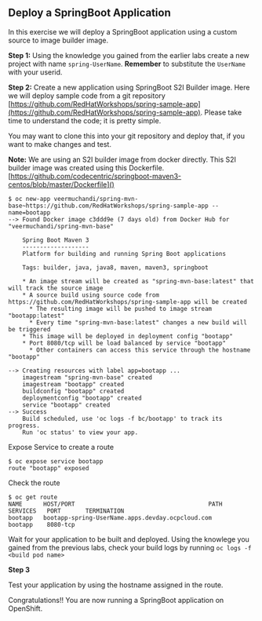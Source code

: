## Deploy a SpringBoot Application

In this exercise we will deploy a SpringBoot application using a custom source to image builder image.

**Step 1:**
Using the knowledge you gained from the earlier labs create a new project with name `spring-UserName`.
**Remember** to substitute the `UserName` with your userid.

**Step 2:**
Create a new application using SpringBoot S2I Builder image. Here we will deploy sample code from a git repository [https://github.com/RedHatWorkshops/spring-sample-app](https://github.com/RedHatWorkshops/spring-sample-app). Please take time to understand the code; it is pretty simple.

You may want to clone this into your git repository and deploy that, if you want to make changes and test.

**Note:** We are using an S2I builder image from docker directly. This S2I builder image was created using this Dockerfile. [https://github.com/codecentric/springboot-maven3-centos/blob/master/Dockerfile]()


```
$ oc new-app veermuchandi/spring-mvn-base~https://github.com/RedHatWorkshops/spring-sample-app --name=bootapp
--> Found Docker image c3ddd9e (7 days old) from Docker Hub for "veermuchandi/spring-mvn-base"

    Spring Boot Maven 3
    -------------------
    Platform for building and running Spring Boot applications

    Tags: builder, java, java8, maven, maven3, springboot

    * An image stream will be created as "spring-mvn-base:latest" that will track the source image
    * A source build using source code from https://github.com/RedHatWorkshops/spring-sample-app will be created
      * The resulting image will be pushed to image stream "bootapp:latest"
      * Every time "spring-mvn-base:latest" changes a new build will be triggered
    * This image will be deployed in deployment config "bootapp"
    * Port 8080/tcp will be load balanced by service "bootapp"
      * Other containers can access this service through the hostname "bootapp"

--> Creating resources with label app=bootapp ...
    imagestream "spring-mvn-base" created
    imagestream "bootapp" created
    buildconfig "bootapp" created
    deploymentconfig "bootapp" created
    service "bootapp" created
--> Success
    Build scheduled, use 'oc logs -f bc/bootapp' to track its progress.
    Run 'oc status' to view your app.
```

Expose Service to create a route

```
$ oc expose service bootapp
route "bootapp" exposed

```

Check the route

```
$ oc get route
NAME      HOST/PORT                                      PATH      SERVICES   PORT       TERMINATION
bootapp   bootapp-spring-UserName.apps.devday.ocpcloud.com             bootapp    8080-tcp   
```

Wait for your application to be built and deployed. Using the knowlege you gained from the previous labs, check your build logs by running `oc logs -f <build pod name>`

**Step 3**

Test your application by using the hostname assigned in the route.

Congratulations!! You are now running a SpringBoot application on OpenShift.
